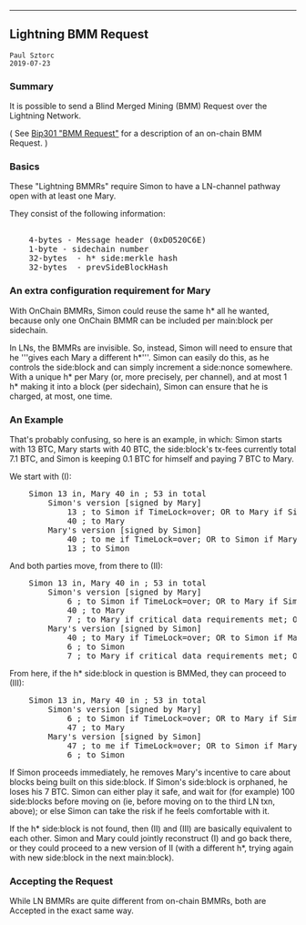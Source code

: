 ---

## Lightning BMM Request

    Paul Sztorc
    2019-07-23


### Summary

It is possible to send a Blind Merged Mining (BMM) Request over the Lightning Network.

( See [Bip301 "BMM Request"](https://github.com/bitcoin/bips/blob/master/bip-0301.mediawiki#bmm-request) for a description of an on-chain BMM Request. )


### Basics

These "Lightning BMMRs" require Simon to have a LN-channel pathway open with at least one Mary.

They consist of the following information:

<pre>  
    4-bytes - Message header (0xD0520C6E)   
    1-byte - sidechain number
    32-bytes  - h* side:merkle hash
    32-bytes  - prevSideBlockHash   
</pre>

### An extra configuration requirement for Mary

With OnChain BMMRs, Simon could reuse the same h\* all he wanted, because only one OnChain BMMR can be included per main:block per sidechain.

In LNs, the BMMRs are invisible. So, instead, Simon will need to ensure that he '''gives each Mary a different h\*'''. Simon can easily do this, as he controls the side:block and can simply increment a side:nonce somewhere. With a unique h\* per Mary (or, more precisely, per channel), and at most 1 h\* making it into a block (per sidechain), Simon can ensure that he is charged, at most, one time.

### An Example

That's probably confusing, so here is an example, in which: Simon starts with 13 BTC, Mary starts with 40 BTC, the side:block's tx-fees currently total 7.1 BTC, and Simon is keeping 0.1 BTC for himself and paying 7 BTC to Mary.

We start with (I):

<pre>
    Simon 13 in, Mary 40 in ; 53 in total
        Simon's version [signed by Mary]
            13 ; to Simon if TimeLock=over; OR to Mary if SimonSig
            40 ; to Mary
        Mary's version [signed by Simon]
            40 ; to me if TimeLock=over; OR to Simon if MarySig
            13 ; to Simon
</pre>


And both parties move, from there to (II):

<pre>
    Simon 13 in, Mary 40 in ; 53 in total
        Simon's version [signed by Mary]
            6 ; to Simon if TimeLock=over; OR to Mary if SimonSig
            40 ; to Mary
            7 ; to Mary if critical data requirements met; OR to Simon if LongTimeLock=over
        Mary's version [signed by Simon]
            40 ; to Mary if TimeLock=over; OR to Simon if MarySig
            6 ; to Simon
            7 ; to Mary if critical data requirements met; OR to Simon if LongTimeLock=over
</pre>


From here, if the h\* side:block in question is BMMed, they can proceed to (III):

<pre>
    Simon 13 in, Mary 40 in ; 53 in total
        Simon's version [signed by Mary]
            6 ; to Simon if TimeLock=over; OR to Mary if SimonSig
            47 ; to Mary
        Mary's version [signed by Simon]
            47 ; to me if TimeLock=over; OR to Simon if MarySig
            6 ; to Simon
</pre>

If Simon proceeds immediately, he removes Mary's incentive to care about blocks being built on this side:block. If Simon's side:block is orphaned, he loses his 7 BTC. Simon can either play it safe, and wait for (for example) 100 side:blocks before moving on (ie, before moving on to the third LN txn, above); or else Simon can take the risk if he feels comfortable with it.

If the h\* side:block is not found, then (II) and (III) are basically equivalent to each other. Simon and Mary could jointly reconstruct (I) and go back there, or they could proceed to a new version of II (with a different h\*, trying again with new side:block in the next main:block).

### Accepting the Request

While LN BMMRs are quite different from on-chain BMMRs, both are Accepted in the exact same way.
